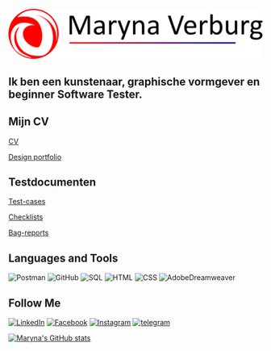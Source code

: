 [![Header](https://github.com/marynavs/marynavs/blob/main/assets/top.png)](https://maryna-shpet.webnode.nl/)

## Ik ben een kunstenaar, graphische vormgever en beginner Software Tester.
## Mijn CV
[CV](https://drive.google.com/file/d/1VQK1Bmyu9ZZPT1rJJKQzGqcQ44wc-Zcy/view?usp=sharing)

[Design portfolio](https://maryna-shpet.webnode.nl/)

## Testdocumenten

[Test-cases](https://docs.google.com/spreadsheets/d/1CQ2Q0spZT5_BTmr-NoANvJlf2rnNM4PXBEdXcftoSFc/edit?usp=sharing)

[Checklists](https://docs.google.com/spreadsheets/d/1YLPIgF5IfCkuTBp6o59oT2meNKIsdSkamcSW-IkN_-s/edit?usp=sharing)

[Bag-reports](https://docs.google.com/spreadsheets/d/1YoXoIqeJ1p03p6ccJ7cQi-6ffU4OUqwX9G_Og8KsuUU/edit?usp=sharing)


## Languages and Tools

![Postman](https://img.shields.io/badge/-Postman-181717?style=for-the-badge&logo=postman&logoColor=FF4F00)
![GitHub](https://img.shields.io/badge/-GitHub-181717?style=for-the-badge&logo=github&logoColor=#009DB1)
![SQL](https://img.shields.io/badge/-SQL-181717?style=for-the-badge&logo=sql&logoColor=#6A9E98)
![HTML](https://img.shields.io/badge/-html-181717?style=for-the-badge&logo=html&logoColor=#6A9E98)
![CSS](https://img.shields.io/badge/-css-181717?style=for-the-badge&logo=css&logoColor=#6A9E98)
![AdobeDreamweaver](https://img.shields.io/badge/-AdobeDreamweaver-181717?style=for-the-badge&logo=adobedreamweaver&logoColor=#6A9E98)


## Follow Me

[![LinkedIn](https://img.shields.io/badge/-LinkedIn-181717?style=for-the-badge&logo=linkedin&logoColor=#009DB1)](https://www.linkedin.com/in/maryna-shpet-8534295b/)
[![Facebook](https://img.shields.io/badge/-Facebook-181717?style=for-the-badge&logo=facebook&logoColor=#6A9E98)](https://www.facebook.com/marina.spet)
[![Instagram](https://img.shields.io/badge/-instagram-181717?style=for-the-badge&logo=instagram&logoColor=#6A9E98)](https://www.instagram.com/maryna_shpet/)
[![telegram](https://img.shields.io/badge/-telegtram-181717?style=for-the-badge&logo=telegram&logoColor=#6A9E98)](https://t.me/Mevart)

[![Maryna's GitHub stats](https://github-readme-stats.vercel.app/api?username=marynavs&theme=gotham&show_icons=true)](https://github.com/marynavs/github-readme-stats)

